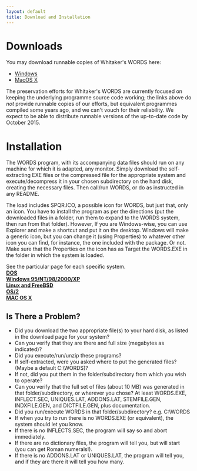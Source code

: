 ```yaml
---
layout: default
title: Download and Installation
---
```


Downloads
=========

You may download runnable copies of Whitaker's WORDS here:

* [Windows](http://archives.nd.edu/whitaker/wordsdos.htm)
* [MacOS X](http://archives.nd.edu/whitaker/words-1.97.sit)

The preservation efforts for Whitaker's WORDS are currently focused on
keeping the underlying programme source code working; the links above
do *not* provide runnable copies of our efforts, but equivalent
programmes compiled some years ago, and we can't vouch for their
reliability.  We expect to be able to distribute runnable versions of
the up-to-date code by October 2015.


Installation
============

The WORDS program, with its accompanying data files should run on any
machine for which it is adapted, any monitor.  Simply download the
self-extracting EXE files or the compressed file for the appropriate
system and execute/decompress it in your chosen subdirectory on the hard
disk, creating the necessary files.  Then call/run WORDS, or do as instructed
in any README.

The load includes SPQR.ICO, a possible icon for WORDS,
but just that, only an icon.
You have to install the program as per the directions
(put the downloaded files in a folder,
run them to expand to the WORDS system, then run from that folder).
However, If you are Windows-wise, you can use Explorer and
make a shortcut and put it on the desktop.
Windows will make a generic icon,
but you can change it (using Properties)
to whatever other icon you can find, for instance,
the one included with the package.  Or not.
Make sure that the Properties on the icon
has as Target the WORDS.EXE
in the folder in which the system is loaded.

See the particular page for each specific system.  <BR>
<A HREF="http://www.erols.com/whitaker/wordsdos.htm"><B>DOS</B></A><BR>
<A HREF="http://www.erols.com/whitaker/wordsw95.htm"><B>Windows 95/NT/98/2000/XP</B></A><BR>
<A HREF="http://www.erols.com/whitaker/wordslux.htm"><B>Linux and FreeBSD</B></A><BR>
<A HREF="http://www.erols.com/whitaker/wordsos2.htm"><B>OS/2</B></A><BR>
<A HREF="http://www.erols.com/whitaker/wordsmac.htm"><B>MAC OS X</B></A><BR>

Is There a Problem?
-------------------

* Did you download the two appropriate file(s) to your hard disk, as listed in the download page for your system?
* Can you verify that they are there and full size (megabytes as indicated)?
* Did you execute/run/unzip these programs?
* If self-extracted, were you asked where to put the generated files? (Maybe a default C:\WORDS)?
* If not, did you put them in the folder/subdirectory from which you wish to operate?
* Can you verify that the full set of files (about 10 MB) was generated in that folder/subdirectory, or wherever you chose? At least WORDS.EXE, INFLECT.SEC, UNIQUES.LAT, ADDONS.LAT, STEMFILE.GEN, INDXFILE.GEN, and DICTFILE.GEN, plus documentation.
* Did you run/execute WORDS in that folder/subdirectory?  e.g. C:\WORDS
* If when you try to run there is no WORDS.EXE (or equivalent), the system should let you know.
* If there is no INFLECTS.SEC, the program will say so and abort immediately.
* If there are no dictionary files, the program will tell you, but will start (you can get Roman numerals!).
* If there is no ADDONS.LAT or UNIQUES.LAT, the program will tell you, and if they are there it will tell you how many.

